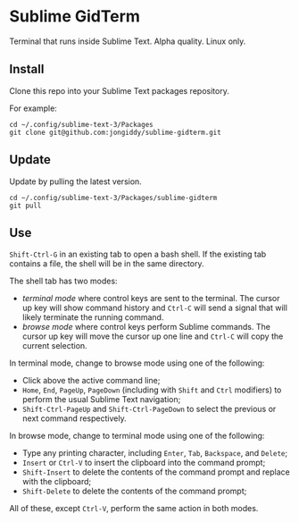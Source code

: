 # Sublime GidTerm

Terminal that runs inside Sublime Text. Alpha quality. Linux only.

## Install

Clone this repo into your Sublime Text packages repository.

For example:
```
cd ~/.config/sublime-text-3/Packages
git clone git@github.com:jongiddy/sublime-gidterm.git
```

## Update

Update by pulling the latest version.

```
cd ~/.config/sublime-text-3/Packages/sublime-gidterm
git pull
```

## Use

`Shift-Ctrl-G` in an existing tab to open a bash shell.
If the existing tab contains a file, the shell will be in the same directory.

The shell tab has two modes:

- *terminal mode* where control keys are sent to the terminal. The cursor up key will show command history and `Ctrl-C` will send a signal that will likely terminate the running command.
- *browse mode* where control keys perform Sublime commands. The cursor up key will move the cursor up one line and `Ctrl-C` will copy the current selection.

In terminal mode, change to browse mode using one of the following:

- Click above the active command line; 
- `Home`, `End`, `PageUp`, `PageDown` (including with `Shift` and `Ctrl` modifiers) to perform the usual Sublime Text navigation;
- `Shift-Ctrl-PageUp` and `Shift-Ctrl-PageDown` to select the previous or next command respectively.

In browse mode, change to terminal mode using one of the following:

- Type any printing character, including `Enter`, `Tab`, `Backspace`, and `Delete`;
- `Insert` or `Ctrl-V` to insert the clipboard into the command prompt;
- `Shift-Insert` to delete the contents of the command prompt and replace with the clipboard;
- `Shift-Delete` to delete the contents of the command prompt;

All of these, except `Ctrl-V`, perform the same action in both modes.
